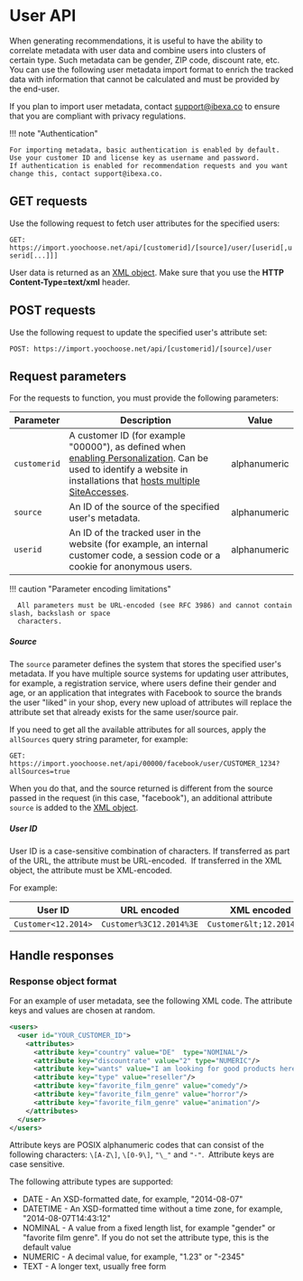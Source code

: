 # User API

When generating recommendations, it is useful to have the ability to correlate metadata 
with user data and combine users into clusters of certain type.
Such metadata can be gender, ZIP code, discount rate, etc. 
You can use the following user metadata import format to enrich the tracked data with information that cannot be calculated and must be provided by the end-user. 

If you plan to import user metadata, contact support@ibexa.co to ensure that you are compliant with privacy regulations.

!!! note "Authentication"

    For importing metadata, basic authentication is enabled by default.
    Use your customer ID and license key as username and password. 
    If authentication is enabled for recommendation requests and you want change this, contact support@ibexa.co.
    
## GET requests

Use the following request to fetch user attributes for the specified users:

`GET: https://import.yoochoose.net/api/[customerid]/[source]/user/[userid[,userid[...]]]`

User data is returned as an [XML object](#metadata-object-format).
Make sure that you use the **HTTP Content-Type=text/xml** header.

## POST requests

Use the following request to update the specified user's attribute set:

`POST: https://import.yoochoose.net/api/[customerid]/[source]/user`

## Request parameters

For the requests to function, you must provide the following parameters:

|Parameter|Description|Value|
|---|---|---|
|`customerid`|A customer ID (for example "00000"), as defined when [enabling Personalization](../enabling_personalization.md#set-up-customer-credentials). Can be used to identify a website in installations that [hosts multiple SiteAccesses](https://doc.ibexa.co/projects/userguide/en/latest/personalization/use_cases/#hosting-multiple-websites).|alphanumeric|
|`source`|An ID of the source of the specified user's metadata.|alphanumeric|
|`userid`|An ID of the tracked user in the website (for example, an internal customer code, a session code or a cookie for anonymous users.|alphanumeric|
  
!!! caution "Parameter encoding limitations"

      All parameters must be URL-encoded (see RFC 3986) and cannot contain slash, backslash or space 
      characters.
      
##### Source

The `source` parameter defines the system that stores the specified user's metadata. 
If you have multiple source systems for updating user attributes, 
for example, a registration service, where users define their gender and age, 
or an application that integrates with Facebook to source the brands the user "liked" in your shop, 
every new upload of attributes will replace the attribute set that already exists 
for the same user/source pair.

If you need to get all the available attributes for all sources, apply the `allSources` query string parameter, for example:

`GET: https://import.yoochoose.net/api/00000/facebook/user/CUSTOMER_1234?allSources=true`

When you do that, and the source returned is different from the source passed in the request (in this case, "facebook"), an additional attribute `source` is added to the [XML object](#metadata-object-format).

##### User ID

User ID is a case-sensitive combination of characters.
If transferred as part of the URL, the attribute must be URL-encoded. 
If transferred in the XML object, the attribute must be XML-encoded.

For example:

| User ID             | URL encoded             | XML encoded               |
|---------------------|-------------------------|---------------------------|
| `Customer<12.2014>` | `Customer%3C12.2014%3E` | `Customer&lt;12.2014&gt;` |


## Handle responses

### Response object format

For an example of user metadata, see the following XML code. 
The attribute keys and values are chosen at random.

``` xml
<users>
  <user id="YOUR_CUSTOMER_ID">
    <attributes>
      <attribute key="country" value="DE"  type="NOMINAL"/>
      <attribute key="discountrate" value="2" type="NUMERIC"/>
      <attribute key="wants" value="I am looking for good products here" type="TEXT"/>
      <attribute key="type" value="reseller"/>
      <attribute key="favorite_film_genre" value="comedy"/>
      <attribute key="favorite_film_genre" value="horror"/>
      <attribute key="favorite_film_genre" value="animation"/>
    </attributes>
  </user>
</users>
```

Attribute keys are POSIX alphanumeric codes that can consist of the following characters: `\[A-Z\]`, `\[0-9\]`, `"\_"` and `"-"`. 
Attribute keys are case sensitive.

The following attribute types are supported:

- DATE - An XSD-formatted date, for example, "2014-08-07"
- DATETIME - An XSD-formatted time without a time zone, for example, "2014-08-07T14:43:12"
- NOMINAL - A value from a fixed length list, for example "gender" or "favorite film genre". If you do not set the attribute type, this is the default value
- NUMERIC - A decimal value, for example, "1.23" or "-2345"
- TEXT - A longer text, usually free form
